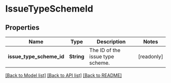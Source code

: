 # IssueTypeSchemeId

## Properties

Name | Type | Description | Notes
------------ | ------------- | ------------- | -------------
**issue_type_scheme_id** | **String** | The ID of the issue type scheme. | [readonly]

[[Back to Model list]](../README.md#documentation-for-models) [[Back to API list]](../README.md#documentation-for-api-endpoints) [[Back to README]](../README.md)


